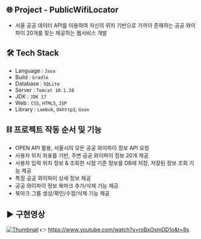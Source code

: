 ## 🌐 Project - PublicWifiLocator
- 서울 공공 데이터 API를 이용하여 자신의 위치 기반으로 가까이 존재하는 공공 와이파이 20개를 찾는 제공하는 웹서비스 개발

## 🛠️ Tech Stack
- Language : `Java`
- Build : `Gradle`
- Database : `SQLite`
- Server : `Tomcat 10.1.28`
- JDK : `JDK 17`
- Web : `CSS`, `HTML5`, `JSP`
- Library : `Lombok`, `Okhttp3`, `Gson`


## ⛓️ 프로젝트 작동 순서 및 기능
- OPEN API 활용, 서울시의 모든 공공 와이파이 정보 API 요청
- 사용자 위치 좌표를 기반, 주변 공공 와이파이 정보 20개 제공
- 사용자 입력 위치 정보 & 조회한 시점 기준 정보를 DB에 저장, 저장된 정보 조회 기능 제공
- 특정 공공 와이파이 상세 정보 제공
- 공공 와이파이 정보 북마크 추가/삭제 기능 제공
- 북마크 그룹 생성/확인/수정/삭제 기능 제공



## ▶️ 구현영상
[![Thumbnail](https://github.com/user-attachments/assets/13f4d838-bfc3-4035-bc95-e9f9bb8fb629)](https://www.youtube.com/watch?v=roBxOsmDD1o&t=8s)
👉 https://www.youtube.com/watch?v=roBxOsmDD1o&t=8s